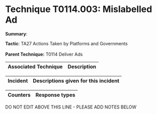 # Technique T0114.003: Mislabelled Ad

**Summary**: 

**Tactic**: TA27 Actions Taken by Platforms and Governments <br><br>**Parent Technique:** T0114 Deliver Ads


| Associated Technique | Description |
| --------- | ------------------------- |



| Incident | Descriptions given for this incident |
| -------- | -------------------- |



| Counters | Response types |
| -------- | -------------- |


DO NOT EDIT ABOVE THIS LINE - PLEASE ADD NOTES BELOW